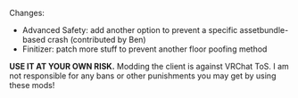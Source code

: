 Changes:
 * Advanced Safety: add another option to prevent a specific assetbundle-based crash (contributed by Ben)
 * Finitizer: patch more stuff to prevent another floor poofing method

**USE IT AT YOUR OWN RISK.** Modding the client is against VRChat ToS. I am not responsible for any bans or other punishments you may get by using these mods!
